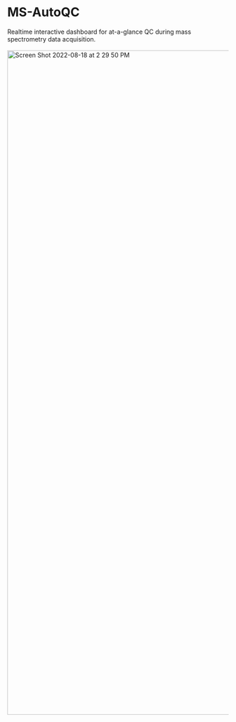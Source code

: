 # MS-AutoQC
Realtime interactive dashboard for at-a-glance QC during mass spectrometry data acquisition.
<br/><br/>
<img width="1512" alt="Screen Shot 2022-08-18 at 2 29 50 PM" src="https://user-images.githubusercontent.com/7220175/185498581-e4f34d3c-5caa-4d88-8e32-d755a1e92546.png">
